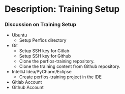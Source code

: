 # Description: Training Setup

### Discussion on Training Setup
* Ubuntu
    - Setup Perfios directory
* Git
    - Setup SSH key for Gitlab
    - Setup SSH key for Github
    - Clone the perfios-training repository.
    - Clone the training content from Github repository.
* IntelliJ Idea/PyCharm/Eclipse
    - Create perfios-training project in the IDE
* Gitlab Account
* Github Account
